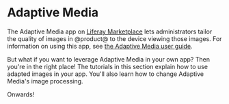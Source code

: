 # Adaptive Media [](id=adaptive-media)

The Adaptive Media app on 
[Liferay Marketplace](https://web.liferay.com/marketplace) 
lets administrators tailor the quality of images in @product@ to the device 
viewing those images. For information on using this app, see 
[the Adaptive Media user guide](/discover/portal/-/knowledge_base/7-1/adapting-your-media-across-multiple-devices). 

But what if you want to leverage Adaptive Media in your own app? Then you're in 
the right place! The tutorials in this section explain how to use adapted images 
in your app. You'll also learn how to change Adaptive Media's image processing. 

Onwards! 
